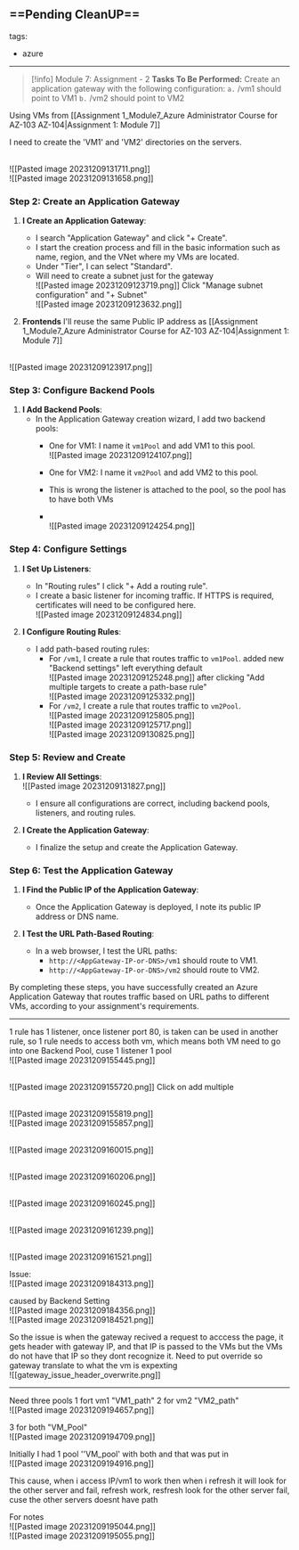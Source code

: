==Pending CleanUP==
---
tags:
  - azure
---
> [!info] Module 7: Assignment - 2
> **Tasks To Be Performed:** 
> Create an application gateway with the following configuration: 
> `a.` /vm1 should point to VM1 
> `b.` /vm2 should point to VM2


Using VMs from [[Assignment 1_Module7_Azure Administrator Course for AZ-103 AZ-104|Assignment 1: Module 7]]


I need to create the 'VM1' and 'VM2' directories on the servers.

<br>![[Pasted image 20231209131711.png]]
<br>![[Pasted image 20231209131658.png]]


### Step 2: Create an Application Gateway

1. **I Create an Application Gateway**:
    
    - I search "Application Gateway" and click "+ Create".
    - I start the creation process and fill in the basic information such as name, region, and the VNet where my VMs are located.
    - Under "Tier", I can select "Standard".
    - Will need to create a subnet just for the gateway
      <br>![[Pasted image 20231209123719.png]]
      Click "Manage subnet configuration" and "+ Subnet"
      <br>![[Pasted image 20231209123632.png]]

2. **Frontends**
I'll reuse the same Public IP address as [[Assignment 1_Module7_Azure Administrator Course for AZ-103 AZ-104|Assignment 1: Module 7]]

<br>![[Pasted image 20231209123917.png]]

### Step 3: Configure Backend Pools

1. **I Add Backend Pools**:
    - In the Application Gateway creation wizard, I add two backend pools:
        - One for VM1: I name it `vm1Pool` and add VM1 to this pool.
          <br>![[Pasted image 20231209124107.png]]
        - One for VM2: I name it `vm2Pool` and add VM2 to this pool.
        
        - This is wrong the listener is attached to the pool, so the pool has to have both VMs
        - <br>![[Pasted image 20231209124254.png]]
### Step 4: Configure Settings

1. **I Set Up Listeners**:
    - In "Routing rules" I click "+ Add a routing rule".
    - I create a basic listener for incoming traffic. If HTTPS is required, certificates will need to be configured here.
      <br>![[Pasted image 20231209124834.png]]
2. **I Configure Routing Rules**:
    
    - I add path-based routing rules:
        - For `/vm1`, I create a rule that routes traffic to `vm1Pool`.
          added new "Backend settings" left everything default
          <br>![[Pasted image 20231209125248.png]]
          after clicking "Add multiple targets to create a path-base rule"
          <br>![[Pasted image 20231209125332.png]]
        - For `/vm2`, I create a rule that routes traffic to `vm2Pool`.
          <br>![[Pasted image 20231209125805.png]]
          <br>![[Pasted image 20231209125717.png]]
<br>![[Pasted image 20231209130825.png]]
### Step 5: Review and Create

1. **I Review All Settings**:
    <br>![[Pasted image 20231209131827.png]]
    - I ensure all configurations are correct, including backend pools, listeners, and routing rules.
2. **I Create the Application Gateway**:
    
    - I finalize the setup and create the Application Gateway.

### Step 6: Test the Application Gateway

1. **I Find the Public IP of the Application Gateway**:
    
    - Once the Application Gateway is deployed, I note its public IP address or DNS name.
2. **I Test the URL Path-Based Routing**:
    
    - In a web browser, I test the URL paths:
        - `http://<AppGateway-IP-or-DNS>/vm1` should route to VM1.
        - `http://<AppGateway-IP-or-DNS>/vm2` should route to VM2.

By completing these steps, you have successfully created an Azure Application Gateway that routes traffic based on URL paths to different VMs, according to your assignment's requirements.

---

1 rule has 1 listener, once listener port 80, is taken can be used in another rule, so 1 rule needs to access both vm, which means both VM need to go into one Backend Pool, cuse 1 listener 1 pool
<br>![[Pasted image 20231209155445.png]]


<br>![[Pasted image 20231209155720.png]]
Click on add multiple

<br>![[Pasted image 20231209155819.png]]
<br>![[Pasted image 20231209155857.png]]

<br>![[Pasted image 20231209160015.png]]

<br>![[Pasted image 20231209160206.png]]

<br>![[Pasted image 20231209160245.png]]

<br>![[Pasted image 20231209161239.png]]

<br>![[Pasted image 20231209161521.png]]

Issue:
<br>![[Pasted image 20231209184313.png]]

caused by Backend Setting
<br>![[Pasted image 20231209184356.png]]
<br>![[Pasted image 20231209184521.png]]

So the issue is when the gateway recived a request to acccess the page, it gets header with gateway IP, and that IP is passed to the VMs but the VMs do not have that IP so they dont recognize it. Need to put override so gateway translate to what the vm is expexting
<br>![[gateway_issue_header_overwrite.png]]


---

Need three pools 
1 fort vm1 "VM1_path"
2 for vm2 "VM2_path"
<br>![[Pasted image 20231209194657.png]]

3 for both "VM_Pool"
<br>![[Pasted image 20231209194709.png]]

Initially I had 1 pool ''VM_pool' with both and that was put in 
<br>![[Pasted image 20231209194916.png]]

This cause, when i access IP/vm1 to work then when i refresh it will look for the other server and fail, refresh work, resfresh look for the other server fail, cuse the other servers doesnt have path


For notes
<br>![[Pasted image 20231209195044.png]]
<br>![[Pasted image 20231209195055.png]]

